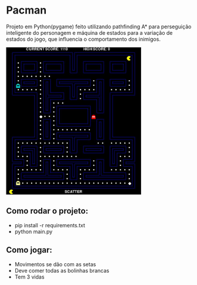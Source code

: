 # Pacman

Projeto em Python(pygame) feito utilizando pathfinding A* para perseguição inteligente do personagem e máquina de estados para
a variação de estados do jogo, que influencia o comportamento dos inimigos.

![img.png](img.png)

## Como rodar o projeto:

 - pip install -r requirements.txt
 - python main.py

## Como jogar:

 - Movimentos se dão com as setas
 - Deve comer todas as bolinhas brancas
 - Tem 3 vidas